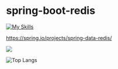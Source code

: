 # spring-boot-redis
[![My Skills](https://skills.thijs.gg/icons?i=redis&theme=light)](https://skills.thijs.gg)


https://spring.io/projects/spring-data-redis/

<a href="">
  <img align="centre" src="https://github-readme-stats.vercel.app/api?username=ibrahimyldz11q&count_private=true&include_all_commits=true&show_icons=true&title_color=007bff&text_color=e7e7e7&icon_color=007bff&bg_color=171c28" />
<a />
  
![Top Langs](https://github-readme-stats.vercel.app/api/top-langs/?username=ibrahimyldz11q&layout=compact&title_color=007bff&text_color=e7e7e7&icon_color=007bff&bg_color=171c28)


